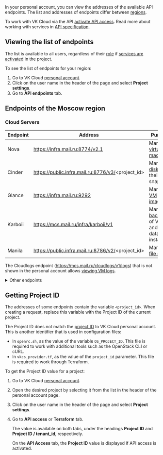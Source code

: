 In your personal account, you can view the addresses of the available API endpoints. The list and addresses of endpoints differ between [regions](/en/tools-for-using-services/account/concepts/regions).

To work with VK Cloud via the API [activate API access](../enable-api). Read more about working with services in [API specification](/ru/tools-for-using-services/api "change-lang").

## Viewing the list of endpoints

The list is available to all users, regardless of their [role](/en/tools-for-using-services/account/concepts/rolesandpermissions) if [services are activated](/en/tools-for-using-services/account/service-management/activation) in the project.

To see the list of endpoints for your region:

1. Go to VK Cloud [personal account](https://msk.cloud.vk.com/app/en).
1. Click on the user name in the header of the page and select **Project settings**.
1. Go to **API endpoints** tab.

## Endpoints of the Moscow region

### Cloud Servers

| Endpoint                            | Address                 | Purpose |
|-------------------------------------|-------------------------|--|
| Nova              | https://infra.mail.ru:8774/v2.1                     | Managing [virtual machines](/en/base/iaas/service-management/vm) |
| Cinder            | https://public.infra.mail.ru:8776/v3/<project_id>   | Managing [disks](/en/base/iaas/service-management/volumes) and their snapshots |
| Glance            | https://infra.mail.ru:9292                          | Managing [VM images](/en/base/iaas/service-management/images) |
| Karboii           | https://mcs.mail.ru/infra/karboii/v1                | Managing [backups](/en/storage/backups/api-examples) of VMs and database instances |
| Manila            | https://public.infra.mail.ru:8786/v2/<project_id>   | Managing [file shares](/en/base/iaas/service-management/fs-manage) |

<info>

The Cloudlogs endpoint (https://mcs.mail.ru/cloudlogs/v1/logs) that is not shown in the personal account allows [viewing VM logs](/en/monitoring-services/logging/service-management/view-logs).

</info>

<details><summary>Other endpoints</summary>

### Cloud Containers

| Endpoint                            | Address                 | Purpose |
|-------------------------------------|-------------------------|--|
| Magnum            | https://infra.mail.ru:9511/v1                       | Managing [Cloud Containers](/en/kubernetes/k8s) |
| Magnum-addons     | https://mcs.mail.ru/infra/container/addons          | Managing Cloud Containers [addons](/en/kubernetes/k8s/service-management/addons) |

### Cloud Networks

| Endpoint                            | Address                 | Purpose |
|-------------------------------------|-------------------------|--|
| Neutron           | https://infra.mail.ru:9696                          | Managing all [network infrastructure](/en/networks/vnet) objects, except public DNS zones and load balancers |
| Octavia           | https://public.infra.mail.ru:9876                   | Managing [load balancers](/en/networks/balancing/service-management) |
| Publicdns         | https://mcs.mail.ru/public-dns                      | Managing [public DNS zones](/en/networks/dns/publicdns) |

### Cloud Big Data

| Endpoint                            | Address                 | Purpose |
|-------------------------------------|-------------------------|--|
| Sahara            | https://infra.mail.ru:8386/v1.1/<project_id>        | Managing [Cloud Big Data](/en/bigdata/hortonworks/bigdata-integrate/bigdata-api) clusters |

### Cloud Databases

| Endpoint                            | Address                 | Purpose |
|-------------------------------------|-------------------------|--|
| Trove             | https://infra.mail.ru:8779/v1.0/<project_id>        | Managing [databases](/en/dbs/dbaas) |

### Cloud Storage

| Endpoint                            | Address                          | Purpose |
|-------------------------------------|----------------------------------|--|
| S3 domain                 | https://hb.ru-msk.vkcs.cloud/    | Managing [Cloud storage](/en/storage/s3) |


### Cloud ML Platform

| Endpoint                              | Address                     | Purpose |
|---------------------------------------|---------------------------| -----------------|
| Mlplatform | https://msk.cloud.vk.com/infra/mlplatform   | Managing [Cloud ML Platform](/en/ml/mlplatform) |

### AI API

| Endpoint                      | Address                   | Purpose |
|-------------------------------|---------------------------|--|
| Vision for image and video recognition  | https://smarty.mail.ru/   | [Objects recognition](/en/ml/vision) |

### Endpoints not associated with a service

| Endpoint                            | Address                 | Purpose |
|-------------------------------------|-------------------------|--|
| Audit             | https://mcs.mail.ru/auditlogs/v1/<project_id>       | Collecting the statistics of users' actions in the project |
| Barbican          | https://public.infra.mail.ru:9311                   | A protected storage for secrets (SSH keys, Keystone tokens, TLS certificates) |
| Keystone          | https://infra.mail.ru:35357/v3/                     | Managing project users, user authentication via [tokens](../case-keystone-token) |
| Quota-manager     | https://mcs.mail.ru/quota-manager                   | Viewing project [quotas](/en/tools-for-using-services/account/concepts/quotasandlimits) |
| Heat              | https://infra.mail.ru:8004/v1/<project_id>          | Cloud services orchestration (deprecated)

</details>

## Getting Project ID

The addresses of some endpoints contain the variable `<project_id>`. When creating a request, replace this variable with the Project ID of the current project.

The Project ID does not match the [project ID](/en/tools-for-using-services/account/service-management/project-settings/manage#getting_the_project_id) to VK Cloud personal account. This is another identifier that is used in configuration files:

- In `openrc.sh`, as the value of the variable `OS_PROJECT_ID`. This file is required to work with additional tools such as the OpenStack CLI or cURL.
- In `vkcs_provider.tf`, as the value of the `project_id` parameter. This file is required to work through Terraform.

To get the Project ID value for a project:

1. Go to VK Cloud [personal account](https://msk.cloud.vk.com/app/en).
1. Open the desired project by selecting it from the list in the header of the personal account page.
1. Click on the user name in the header of the page and select **Project settings**.
1. Go to **API access** or **Terraform** tab.

    The value is available on both tabs, under the headings **Project ID** and **Project ID / tenant_id**, respectively.

    <info>

    On the **API Access** tab, the **Project ID** value is displayed if API access is activated.

    </info>
